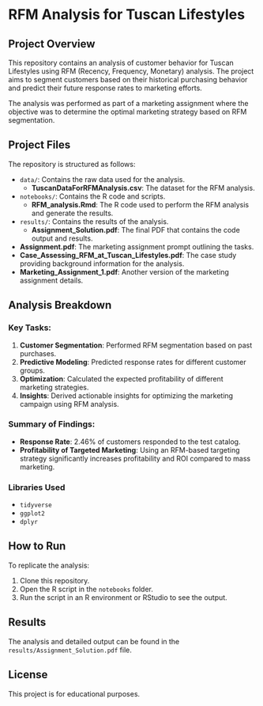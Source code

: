 # RFM Analysis for Tuscan Lifestyles

## Project Overview
This repository contains an analysis of customer behavior for Tuscan Lifestyles using RFM (Recency, Frequency, Monetary) analysis. The project aims to segment customers based on their historical purchasing behavior and predict their future response rates to marketing efforts.

The analysis was performed as part of a marketing assignment where the objective was to determine the optimal marketing strategy based on RFM segmentation.

## Project Files
The repository is structured as follows:
- `data/`: Contains the raw data used for the analysis.
  - **TuscanDataForRFMAnalysis.csv**: The dataset for the RFM analysis.
- `notebooks/`: Contains the R code and scripts.
  - **RFM_analysis.Rmd**: The R code used to perform the RFM analysis and generate the results.
- `results/`: Contains the results of the analysis.
  - **Assignment_Solution.pdf**: The final PDF that contains the code output and results.
- **Assignment.pdf**: The marketing assignment prompt outlining the tasks.
- **Case_Assessing_RFM_at_Tuscan_Lifestyles.pdf**: The case study providing background information for the analysis.
- **Marketing_Assignment_1.pdf**: Another version of the marketing assignment details.

## Analysis Breakdown
### Key Tasks:
1. **Customer Segmentation**: Performed RFM segmentation based on past purchases.
2. **Predictive Modeling**: Predicted response rates for different customer groups.
3. **Optimization**: Calculated the expected profitability of different marketing strategies.
4. **Insights**: Derived actionable insights for optimizing the marketing campaign using RFM analysis.

### Summary of Findings:
- **Response Rate**: 2.46% of customers responded to the test catalog.
- **Profitability of Targeted Marketing**: Using an RFM-based targeting strategy significantly increases profitability and ROI compared to mass marketing.
  
### Libraries Used
- `tidyverse`
- `ggplot2`
- `dplyr`

## How to Run
To replicate the analysis:
1. Clone this repository.
2. Open the R script in the `notebooks` folder.
3. Run the script in an R environment or RStudio to see the output.

## Results
The analysis and detailed output can be found in the `results/Assignment_Solution.pdf` file.

## License
This project is for educational purposes.
